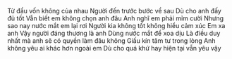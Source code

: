 Từ đầu vốn không của nhau
Người đến trước bước về sau
Dù cho anh đấy đủ tốt
Vẫn biết em không chọn anh đâu
Anh nghĩ em phải mỉm cười
Nhưng sao nay nước mắt em lại rơi
Người kia không tốt không hiểu cảm xúc
Em xa anh
Vậy người đáng thương là anh
Dùng nước mắt để xoa dịu
Là điều duy nhất mà anh sẽ có quyền làm đâu không
Giấu kín tâm tư trong lòng
Anh không yêu ai khác hơn ngoài em
Dù cho quá khứ hay hiện tại vẫn yêu vậy